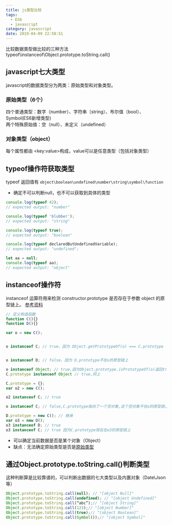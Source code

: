 ```yaml
---
title: js类型比较
tags:
  - ES6
  - javascript
category: javascript
date: 2019-04-09 22:58:51
---
```



比较数据类型做比较的三种方法typeof\instanceof\Object.prototype.toString.call()

## javascript七大类型
javascript的数据类型分为两类：原始类型和对象类型。   
### 原始类型（6个）   
  四个普通类型：数字（number）、字符串（string）、布尔值（bool）、Symbol(ES6新增类型)   
  两个特殊原始值：空（null）、未定义（undefined）
### 对象类型（object）   
  每个属性都由 &lt;key:value&gt;构成，value可以是任意类型（包括对象类型）
<!-- more -->

## typeof操作符获取类型
typeof 返回值有 `object\boolean\undefined\number\string\symbol\function`
 - 确定不可以判断null，也不可以获取到具体的类型

```js
console.log(typeof 42);
// expected output: "number"

console.log(typeof 'blubber');
// expected output: "string"

console.log(typeof true);
// expected output: "boolean"

console.log(typeof declaredButUndefinedVariable);
// expected output: "undefined";

let aa = null;
console.log(typeof aa);
// expected output: "object"

```

## instanceof操作符
instanceof 运算符用来检测 constructor.prototype 是否存在于参数 object 的原型链上。 
[参考资料](https://developer.mozilla.org/zh-CN/docs/Web/JavaScript/Reference/Operators/instanceof)
```js
// 定义构造函数
function C(){} 
function D(){} 

var o = new C();


o instanceof C; // true，因为 Object.getPrototypeOf(o) === C.prototype


o instanceof D; // false，因为 D.prototype不在o的原型链上

o instanceof Object; // true,因为Object.prototype.isPrototypeOf(o)返回true
C.prototype instanceof Object // true,同上

C.prototype = {};
var o2 = new C();

o2 instanceof C; // true

o instanceof C; // false,C.prototype指向了一个空对象,这个空对象不在o的原型链上.

D.prototype = new C(); // 继承
var o3 = new D();
o3 instanceof D; // true
o3 instanceof C; // true 因为C.prototype现在在o3的原型链上
```
- 可以确定当前数据是否是某个对象（Object）
- 缺点：无法确定原始类型是否是[原始类型](#原始类型（6个）)

## 通过Object.prototype.toString.call()判断类型
这种判断算是比较靠谱的，可以判断出数据的七大类型以及内置对象（Date\Json等）
```js
Object.prototype.toString.call(null); // "[object Null]"
Object.prototype.toString.call(undefined); // "[object Undefined]"
Object.prototype.toString.call(“abc”);// "[object String]"
Object.prototype.toString.call(123);// "[object Number]"
Object.prototype.toString.call(true);// "[object Boolean]"
Object.prototype.toString.call(Symbol());// "[object Symbol]"
```